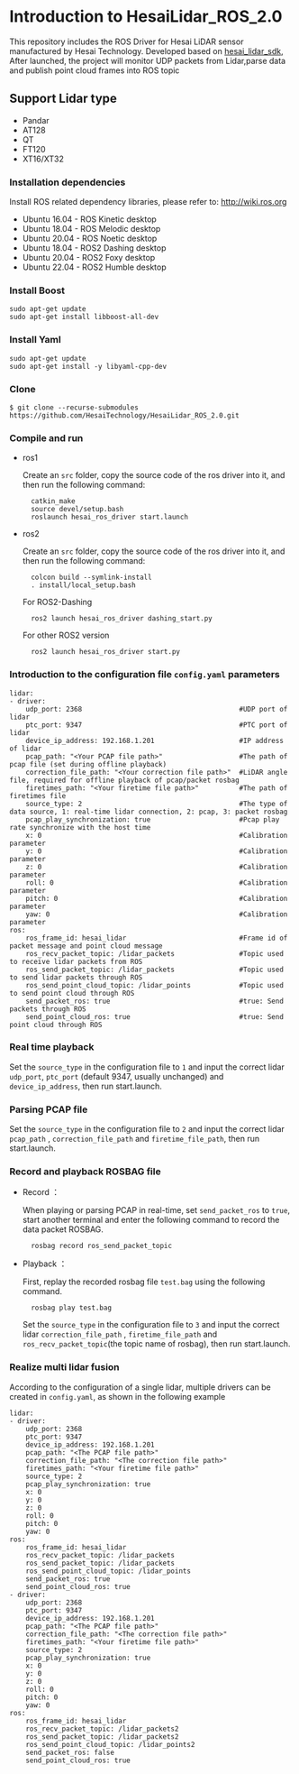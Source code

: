 # Introduction to HesaiLidar_ROS_2.0
This repository includes the ROS Driver for Hesai LiDAR sensor manufactured by Hesai Technology. 
Developed based on [hesai_lidar_sdk](https://github.com/HesaiTechnology/hesai_lidar_sdk), After launched, the project will monitor UDP packets from Lidar,parse data and publish point cloud frames into ROS topic

## Support Lidar type
- Pandar
- AT128
- QT
- FT120
- XT16/XT32

### Installation dependencies

Install ROS related dependency libraries, please refer to: http://wiki.ros.org
    
- Ubuntu 16.04 - ROS Kinetic desktop
- Ubuntu 18.04 - ROS Melodic desktop
- Ubuntu 20.04 - ROS Noetic desktop
- Ubuntu 18.04 - ROS2 Dashing desktop
- Ubuntu 20.04 - ROS2 Foxy desktop
- Ubuntu 22.04 - ROS2 Humble desktop

### Install Boost

    sudo apt-get update
    sudo apt-get install libboost-all-dev

### Install Yaml

    sudo apt-get update
    sudo apt-get install -y libyaml-cpp-dev

### Clone
```
$ git clone --recurse-submodules https://github.com/HesaiTechnology/HesaiLidar_ROS_2.0.git
```    

### Compile and run

- ros1

    Create an `src` folder, copy the source code of the ros driver into it, and then run the following command:
        
        catkin_make
        source devel/setup.bash
        roslaunch hesai_ros_driver start.launch

- ros2

    Create an `src` folder, copy the source code of the ros driver into it, and then run the following command:
        
        colcon build --symlink-install
        . install/local_setup.bash

    For ROS2-Dashing     

        ros2 launch hesai_ros_driver dashing_start.py
        
    For other ROS2 version

        ros2 launch hesai_ros_driver start.py

### Introduction to the configuration file `config.yaml` parameters
    
    lidar:
    - driver:
        udp_port: 2368                                       #UDP port of lidar
        ptc_port: 9347                                       #PTC port of lidar
        device_ip_address: 192.168.1.201                     #IP address of lidar
        pcap_path: "<Your PCAP file path>"                   #The path of pcap file (set during offline playback)
        correction_file_path: "<Your correction file path>"  #LiDAR angle file, required for offline playback of pcap/packet rosbag
        firetimes_path: "<Your firetime file path>"          #The path of firetimes file
        source_type: 2                                       #The type of data source, 1: real-time lidar connection, 2: pcap, 3: packet rosbag
        pcap_play_synchronization: true                      #Pcap play rate synchronize with the host time
        x: 0                                                 #Calibration parameter
        y: 0                                                 #Calibration parameter
        z: 0                                                 #Calibration parameter
        roll: 0                                              #Calibration parameter
        pitch: 0                                             #Calibration parameter
        yaw: 0                                               #Calibration parameter
    ros:
        ros_frame_id: hesai_lidar                            #Frame id of packet message and point cloud message
        ros_recv_packet_topic: /lidar_packets                #Topic used to receive lidar packets from ROS
        ros_send_packet_topic: /lidar_packets                #Topic used to send lidar packets through ROS
        ros_send_point_cloud_topic: /lidar_points            #Topic used to send point cloud through ROS
        send_packet_ros: true                                #true: Send packets through ROS 
        send_point_cloud_ros: true                           #true: Send point cloud through ROS 

### Real time playback

Set the `source_type` in the configuration file to `1` and input the correct lidar `udp_port`, `ptc_port` (default 9347, usually unchanged) and `device_ip_address`, then run start.launch.

### Parsing PCAP file

Set the `source_type` in the configuration file to `2` and input the correct lidar `pcap_path` , `correction_file_path` and `firetime_file_path`, then run start.launch.

### Record and playback ROSBAG file

- Record ：

    When playing or parsing PCAP in real-time, set `send_packet_ros` to `true`, start another terminal and enter the following command to record the data packet ROSBAG.
        
        rosbag record ros_send_packet_topic

- Playback ：

    First, replay the recorded rosbag file `test.bag` using the following command.
        
        rosbag play test.bag

    Set the `source_type` in the configuration file to `3` and input the correct lidar `correction_file_path` , `firetime_file_path` and `ros_recv_packet_topic`(the topic name of rosbag), then run start.launch.

### Realize multi lidar fusion

According to the configuration of a single lidar, multiple drivers can be created in `config.yaml`, as shown in the following example

    lidar:
    - driver:              
        udp_port: 2368                  
        ptc_port: 9347              
        device_ip_address: 192.168.1.201          
        pcap_path: "<The PCAP file path>"                  
        correction_file_path: "<The correction file path>" 
        firetimes_path: "<Your firetime file path>"       
        source_type: 2          
        pcap_play_synchronization: true                   
        x: 0                                      
        y: 0                                     
        z: 0                                
        roll: 0                                 
        pitch: 0                             
        yaw: 0                                   
    ros:
        ros_frame_id: hesai_lidar                  
        ros_recv_packet_topic: /lidar_packets      
        ros_send_packet_topic: /lidar_packets      
        ros_send_point_cloud_topic: /lidar_points  
        send_packet_ros: true                     
        send_point_cloud_ros: true             
    - driver:               
        udp_port: 2368                         
        ptc_port: 9347                           
        device_ip_address: 192.168.1.201                  
        pcap_path: "<The PCAP file path>"                   
        correction_file_path: "<The correction file path>"  
        firetimes_path: "<Your firetime file path>"        
        source_type: 2        
        pcap_play_synchronization: true                     
        x: 0                                       
        y: 0                                       
        z: 0                                       
        roll: 0                                    
        pitch: 0                                   
        yaw: 0                                     
    ros:
        ros_frame_id: hesai_lidar                  
        ros_recv_packet_topic: /lidar_packets2     
        ros_send_packet_topic: /lidar_packets2     
        ros_send_point_cloud_topic: /lidar_points2 
        send_packet_ros: false                     
        send_point_cloud_ros: true                    
